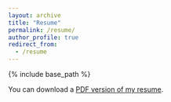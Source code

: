 ```yaml
---
layout: archive
title: "Resume"
permalink: /resume/
author_profile: true
redirect_from:
  - /resume
---
```


{% include base_path %}

You can download a [PDF version of my resume]().
